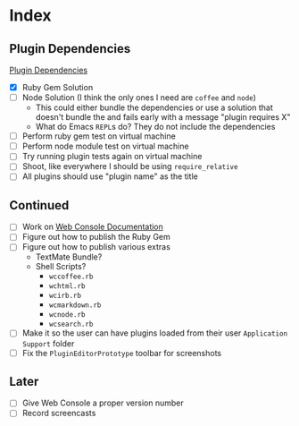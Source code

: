 # Index

## Plugin Dependencies

[Plugin Dependencies](Notes/Plugin%20Dependencies.md)

* [x] Ruby Gem Solution
* [ ] Node Solution (I think the only ones I need are `coffee` and `node`) 
	* This could either bundle the dependencies or use a solution that doesn't bundle the and fails early with a message "plugin requires X"
	* What do Emacs `REPL`s do? They do not include the dependencies
* [ ] Perform ruby gem test on virtual machine
* [ ] Perform node module test on virtual machine
* [ ] Try running plugin tests again on virtual machine
* [ ] Shoot, like everywhere I should be using `require_relative`
* [ ] All plugins should use "plugin name" as the title

## Continued

* [ ] Work on [Web Console Documentation](Tasks/Web%20Console%20Documentation.md)
* [ ] Figure out how to publish the Ruby Gem
* [ ] Figure out how to publish various extras
	* TextMate Bundle?
	* Shell Scripts?
		* `wccoffee.rb`
		* `wchtml.rb`
		* `wcirb.rb`
		* `wcmarkdown.rb`
		* `wcnode.rb`
		* `wcsearch.rb`
* [ ] Make it so the user can have plugins loaded from their user `Application Support` folder
* [ ] Fix the `PluginEditorPrototype` toolbar for screenshots

## Later

* [ ] Give Web Console a proper version number
* [ ] Record screencasts